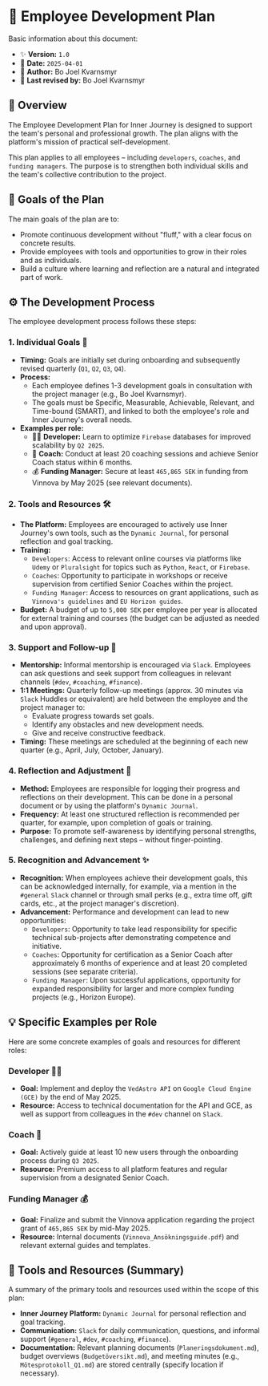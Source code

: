 # 🚀 Employee Development Plan

Basic information about this document:

-   ✨ **Version:** `1.0`
-   📅 **Date:** `2025-04-01`
-   👤 **Author:** Bo Joel Kvarnsmyr
-   🔄 **Last revised by:** Bo Joel Kvarnsmyr

## 🎯 Overview

The Employee Development Plan for Inner Journey is designed to support the team's personal and professional growth. The plan aligns with the platform's mission of practical self-development.

This plan applies to all employees – including `developers`, `coaches`, and `funding managers`. The purpose is to strengthen both individual skills and the team's collective contribution to the project.

## 🌱 Goals of the Plan

The main goals of the plan are to:

-   Promote continuous development without "fluff," with a clear focus on concrete results.
-   Provide employees with tools and opportunities to grow in their roles and as individuals.
-   Build a culture where learning and reflection are a natural and integrated part of work.

## ⚙️ The Development Process

The employee development process follows these steps:

### 1. Individual Goals 🎯

-   **Timing:** Goals are initially set during onboarding and subsequently revised quarterly (`Q1`, `Q2`, `Q3`, `Q4`).
-   **Process:**
    -   Each employee defines 1-3 development goals in consultation with the project manager (e.g., Bo Joel Kvarnsmyr).
    -   The goals must be Specific, Measurable, Achievable, Relevant, and Time-bound (SMART), and linked to both the employee's role and Inner Journey's overall needs.
-   **Examples per role:**
    -   👨‍💻 **Developer:** Learn to optimize `Firebase` databases for improved scalability by `Q2 2025`.
    -   🤝 **Coach:** Conduct at least 20 coaching sessions and achieve Senior Coach status within 6 months.
    -   💰 **Funding Manager:** Secure at least `465,865 SEK` in funding from Vinnova by May 2025 (see relevant documents).

### 2. Tools and Resources 🛠️

-   **The Platform:** Employees are encouraged to actively use Inner Journey's own tools, such as the `Dynamic Journal`, for personal reflection and goal tracking.
-   **Training:**
    -   `Developers`: Access to relevant online courses via platforms like `Udemy` or `Pluralsight` for topics such as `Python`, `React`, or `Firebase`.
    -   `Coaches`: Opportunity to participate in workshops or receive supervision from certified Senior Coaches within the project.
    -   `Funding Manager`: Access to resources on grant applications, such as `Vinnova's guidelines` and `EU Horizon guides`.
-   **Budget:** A budget of up to `5,000 SEK` per employee per year is allocated for external training and courses (the budget can be adjusted as needed and upon approval).

### 3. Support and Follow-up 💬

-   **Mentorship:** Informal mentorship is encouraged via `Slack`. Employees can ask questions and seek support from colleagues in relevant channels (`#dev`, `#coaching`, `#finance`).
-   **1:1 Meetings:** Quarterly follow-up meetings (approx. 30 minutes via `Slack` Huddles or equivalent) are held between the employee and the project manager to:
    -   Evaluate progress towards set goals.
    -   Identify any obstacles and new development needs.
    -   Give and receive constructive feedback.
-   **Timing:** These meetings are scheduled at the beginning of each new quarter (e.g., April, July, October, January).

### 4. Reflection and Adjustment 📝

-   **Method:** Employees are responsible for logging their progress and reflections on their development. This can be done in a personal document or by using the platform's `Dynamic Journal`.
-   **Frequency:** At least one structured reflection is recommended per quarter, for example, upon completion of goals or training.
-   **Purpose:** To promote self-awareness by identifying personal strengths, challenges, and defining next steps – without finger-pointing.

### 5. Recognition and Advancement ✨

-   **Recognition:** When employees achieve their development goals, this can be acknowledged internally, for example, via a mention in the `#general` `Slack` channel or through small perks (e.g., extra time off, gift cards, etc., at the project manager's discretion).
-   **Advancement:** Performance and development can lead to new opportunities:
    -   `Developers`: Opportunity to take lead responsibility for specific technical sub-projects after demonstrating competence and initiative.
    -   `Coaches`: Opportunity for certification as a Senior Coach after approximately 6 months of experience and at least 20 completed sessions (see separate criteria).
    -   `Funding Manager`: Upon successful applications, opportunity for expanded responsibility for larger and more complex funding projects (e.g., Horizon Europe).

## 💡 Specific Examples per Role

Here are some concrete examples of goals and resources for different roles:

### Developer 👨‍💻

-   **Goal:** Implement and deploy the `VedAstro API` on `Google Cloud Engine (GCE)` by the end of May 2025.
-   **Resource:** Access to technical documentation for the API and GCE, as well as support from colleagues in the `#dev` channel on `Slack`.

### Coach 🤝

-   **Goal:** Actively guide at least 10 new users through the onboarding process during `Q3 2025`.
-   **Resource:** Premium access to all platform features and regular supervision from a designated Senior Coach.

### Funding Manager 💰

-   **Goal:** Finalize and submit the Vinnova application regarding the project grant of `465,865 SEK` by mid-May 2025.
-   **Resource:** Internal documents (`Vinnova_Ansökningsguide.pdf`) and relevant external guides and templates.

## 🧰 Tools and Resources (Summary)

A summary of the primary tools and resources used within the scope of this plan:

-   **Inner Journey Platform:** `Dynamic Journal` for personal reflection and goal tracking.
-   **Communication:** `Slack` for daily communication, questions, and informal support (`#general`, `#dev`, `#coaching`, `#finance`).
-   **Documentation:** Relevant planning documents (`Planeringsdokument.md`), budget overviews (`Budgetöversikt.md`), and meeting minutes (e.g., `Mötesprotokoll_Q1.md`) are stored centrally (specify location if necessary).